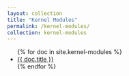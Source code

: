 ```yaml
---
layout: collection
title: "Kernel Modules"
permalink: /kernel-modules/
collection: kernel-modules
---
```


<ul>
{% for doc in site.kernel-modules %}
  <li><a href="{{ doc.url }}">{{ doc.title }}</a></li>
{% endfor %}
</ul>